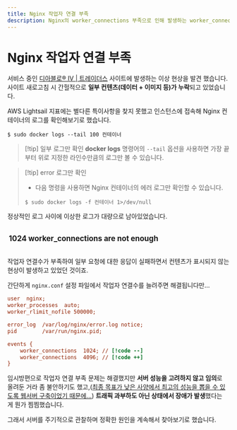 ```yaml
---
title: Nginx 작업자 연결 부족
description: Nginx의 worker_connections 부족으로 인해 발생하는 worker_connections are not enough 문제를 해결해 봅시다.
---
```


# Nginx 작업자 연결 부족
서비스 중인 [디아블로® IV | 트레이더스](https://d4.tradurs.com/) 사이트에 발생하는 이상 현상을 발견 했습니다.\
사이트 새로고침 시 간헐적으로 **일부 컨텐츠(데이터 + 이미지 등)가 누락**되고 있었습니다.

AWS Lightsail 지표에는 별다른 특이사항을 찾지 못했고 인스턴스에 접속해 Nginx 컨테이너의 로그를 확인해보기로 했습니다.
```shell
$ sudo docker logs --tail 100 컨테이너
```
> [!tip] 일부 로그만 확인
> **docker logs** 명령어의 `--tail` 옵션을 사용하면 가장 끝부터 위로 지정한 라인수만큼의 로그만 볼 수 있습니다.

> [!tip] error 로그만 확인
> - 다음 명령을 사용하면 Nginx 컨테이너의 에러 로그만 확인할 수 있습니다.
> ```shell
> $ sudo docker logs -f 컨테이너 1>/dev/null
> ```

정상적인 로그 사이에 이상한 로그가 대량으로 남아있었습니다.

<br />
<b style="padding:0 .2em;font-size:1.2em">1024 worker_connections are not enough</b>
<br />
<br />

작업자 연결수가 부족하여 일부 요청에 대한 응답이 실패하면서 컨텐츠가 표시되지 않는 현상이 발생하고 있었던 것이죠.

간단하게 `nginx.conf` 설정 파일에서 작업자 연결수를 늘려주면 해결됩니다만...
```ini
user  nginx;
worker_processes  auto;
worker_rlimit_nofile 500000;

error_log  /var/log/nginx/error.log notice;
pid        /var/run/nginx.pid;

events {
    worker_connections  1024; // [!code --]
    worker_connections  4096; // [!code ++] 
}
```
임시방편으로 작업자 연결 부족 문제는 해결했지만 **서버 성능을 고려하지 않고 임의**로 올려둔 거라 좀 불안하기도 했고,(<u>최종 목표가 낮은 사양에서 최고의 성능을 뽑을 수 있도록 웹서버 구축이었기 때문에...</u>) **트래픽 과부하도 아닌 상태에서 장애가 발생**했다는 게 뭔가 찜찜했습니다.

그래서 서버를 주기적으로 관찰하며 정확한 원인을 계속해서 찾아보기로 했습니다.